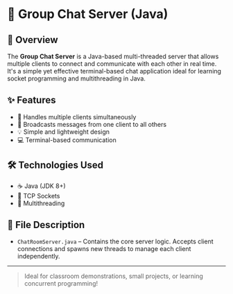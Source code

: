 # 💬 Group Chat Server (Java)

## 📌 Overview
The **Group Chat Server** is a Java-based multi-threaded server that allows multiple clients to connect and communicate with each other in real time. It's a simple yet effective terminal-based chat application ideal for learning socket programming and multithreading in Java.

## ✨ Features
- 🔄 Handles multiple clients simultaneously
- 📢 Broadcasts messages from one client to all others
- 💡 Simple and lightweight design
- 💻 Terminal-based communication

## 🛠️ Technologies Used
- ☕ Java (JDK 8+)
- 🔌 TCP Sockets
- 🧵 Multithreading

## 📂 File Description
- `ChatRoomServer.java` – Contains the core server logic. Accepts client connections and spawns new threads to manage each client independently.
---

> Ideal for classroom demonstrations, small projects, or learning concurrent programming!
